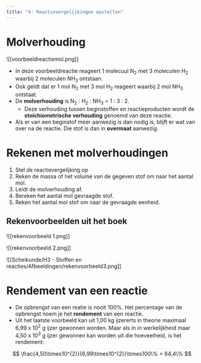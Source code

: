 ```yaml
---
title: "4: Reactievergelijkingen opstellen"
---
```

# Molverhouding

![[voorbeeldreactiemol.png]]
- In deze voorbeeldreactie reageert 1 molecuul N<sub>2</sub> met 3 moleculen H<sub>2</sub> waarbij 2 moleculen NH<sub>3</sub> ontstaan.
- Ook geldt dat er 1 mol N<sub>2</sub> met 3 mol H<sub>2</sub> reageert waarbij 2 mol NH<sub>3</sub> ontstaat.
- De **molverhouding** is N<sub>2</sub> : H<sub>2</sub> : NH<sub>3</sub> = 1 : 3 : 2.
	- Deze verhouding tussen beginstoffen en reactieproducten wordt de **stoichiometrische verhouding** genoemd van deze reactie.
- Als er van een beginstof meer aanwezig is dan nodig is, blijft er wat van over na de reactie. Die stof is dan in **overmaat** aanwezig.
# Rekenen met molverhoudingen
1. Stel de reactievergelijking op
2. Reken de massa of het volume van de gegeven stof om naar het aantal mol.
3. Leidt de molverhouding af.
4. Bereken het aantal mol gevraagde stof.
5. Reken het aantal mol stof om naar de gevraagde eenheid.
## Rekenvoorbeelden uit het boek

![[rekenvoorbeeld 1.png]]

![[rekenvoorbeeld 2.png]]

![[Scheikunde/H3 - Stoffen en reacties/Afbeeldingen/rekenvoorbeeld3.png]]
# Rendement van een reactie
- De opbrengst van een reatie is nooit 100%. Het percentage van de opbrengst noem je het **rendement** van een reactie.
- Uit het laatste voorbeeld kan uit 1,00 kg ijzererts in theorie maximaal 6,99 x 10<sup>2</sup> g ijzer gewonnen worden. Maar als in in werkelijkheid maar 4,50 x 10<sup>3</sup> g ijzer gewonnen kan worden uit die hoeveelheid, is het rendement:

$$
\frac{4,50\times10^{2}}{6,99\times10^{2}}\times100\% = 64,4\%
$$
